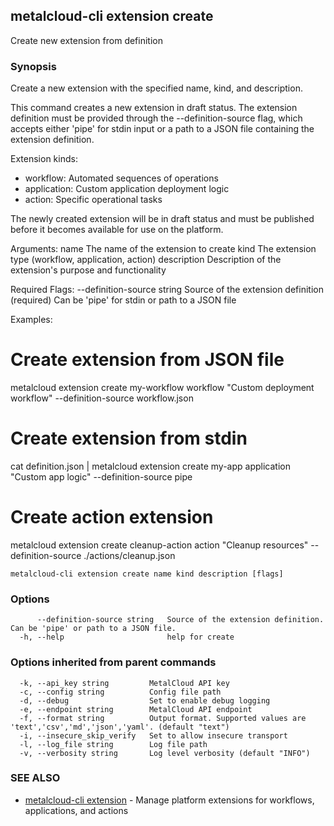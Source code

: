 ## metalcloud-cli extension create

Create new extension from definition

### Synopsis

Create a new extension with the specified name, kind, and description.

This command creates a new extension in draft status. The extension definition must be
provided through the --definition-source flag, which accepts either 'pipe' for stdin
input or a path to a JSON file containing the extension definition.

Extension kinds:
- workflow: Automated sequences of operations
- application: Custom application deployment logic
- action: Specific operational tasks

The newly created extension will be in draft status and must be published before
it becomes available for use on the platform.

Arguments:
  name          The name of the extension to create
  kind          The extension type (workflow, application, action)
  description   Description of the extension's purpose and functionality

Required Flags:
  --definition-source string   Source of the extension definition (required)
                              Can be 'pipe' for stdin or path to a JSON file

Examples:
  # Create extension from JSON file
  metalcloud extension create my-workflow workflow "Custom deployment workflow" --definition-source workflow.json
  
  # Create extension from stdin
  cat definition.json | metalcloud extension create my-app application "Custom app logic" --definition-source pipe
  
  # Create action extension
  metalcloud extension create cleanup-action action "Cleanup resources" --definition-source ./actions/cleanup.json

```
metalcloud-cli extension create name kind description [flags]
```

### Options

```
      --definition-source string   Source of the extension definition. Can be 'pipe' or path to a JSON file.
  -h, --help                       help for create
```

### Options inherited from parent commands

```
  -k, --api_key string         MetalCloud API key
  -c, --config string          Config file path
  -d, --debug                  Set to enable debug logging
  -e, --endpoint string        MetalCloud API endpoint
  -f, --format string          Output format. Supported values are 'text','csv','md','json','yaml'. (default "text")
  -i, --insecure_skip_verify   Set to allow insecure transport
  -l, --log_file string        Log file path
  -v, --verbosity string       Log level verbosity (default "INFO")
```

### SEE ALSO

* [metalcloud-cli extension](metalcloud-cli_extension.md)	 - Manage platform extensions for workflows, applications, and actions

